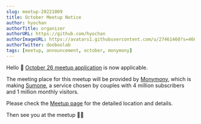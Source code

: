 ```yaml
---
slug: meetup-20221009
title: October Meetup Notice
author: hyochan
authorTitle: organizer
authorURL: https://github.com/hyochan
authorImageURL: https://avatars1.githubusercontent.com/u/27461460?s=460&u=b5860875e26d33fd70fd210f4ea74f81cdf9d99b&v=4
authorTwitter: dooboolab
tags: [meetup, announcement, october, monymony]
---
```


Hello 👋
[October 26 meetup application](https://www.meetup.com/en-KR/crossplatformkorea/events/289001565) is now applicable.

The meeting place for this meetup will be provided by [Monymony](https://www.monymony.co), which is making [Sumone](http://sumone.co), a service chosen by couples with 4 million subscribers and 1 million monthly visitors.

Please check the [Meetup page](https://www.meetup.com/en-KR/crossplatformkorea/events/289001565) for the detailed location and details.

Then see you at the meetup 🙇🏻
